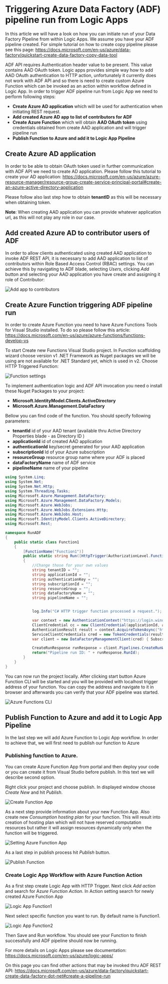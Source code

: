 # Triggering Azure Data Factory (ADF) pipeline run from Logic Apps

In this article we will have a look on how you can initiate run of your Data Factory Pipeline from within Logic Apps. We assume you have your ADF pipeline created. For simple tutorial on how to create copy pipeline please see this page: https://docs.microsoft.com/en-us/azure/data-factory/quickstart-create-data-factory-copy-data-tool

ADF API requires Authentication header value to be present. This value contains AAD OAuth token. Logic apps provides simple way how to add AAD OAuth authentication to HTTP action, unfortunately it currently does not work with ADF API and so there is need to create custom Azure Function which can be invoked as an action within workflow defined in Logic App. In order to trigger ADF pipeline run from Logic App we need to perform following steps:

- **Create Azure AD application** which will be used for authentication when initiating REST request. 
- **Add created Azure AD app to list of contributors for ADF**
- **Create Azure Function** which will obtain **AAD OAuth token** using credentials obtained from create AAD application and will trigger pipeline run
- **Publish Function to Azure and add it to Logic App Pipeline**



## Create Azure AD application

In order to be able to obtain OAuth token used in further communication with ADF API we need to create AD application. Please follow this tutorial to create your AD application: https://docs.microsoft.com/en-us/azure/azure-resource-manager/resource-group-create-service-principal-portal#create-an-azure-active-directory-application 

Please follow also last step how to obtain **tenantID** as this will be necessary when obtaining token.

**Note**: When creating AAD application you can provide whatever application url, as this will not play any role in our case. 

## Add created Azure AD to contributor users of ADF

In order to allow clients authenticated using created AAD application to invoke ADF REST API, it is necessary to add AAD application to list of contributors within Role Based Access Control (RBAC) settings. You can achieve this by navigating to ADF blade, selecting *Users*, clicking *Add* button and selecting your AAD application you have create and assigning it role of Contributor:

![Add app to contributors](img/image1.png)



## **Create Azure Function** triggering ADF pipeline run

In order to create Azure Function you need to have Azure Functions Tools for Visual Studio installed. To do so please follow this article: https://docs.microsoft.com/en-us/azure/azure-functions/functions-develop-vs 

To start Create new Functions Visual Studio project. In Function scaffolding wizard choose version v1 .NET Framework as Nuget packages we will be using are not available for .NET Standard yet, which is used in v2. Choose HTTP Triggered Function:

![Function settings](img/image2.png)

To implement authentication logic and ADF API invocation you need o install these Nuget Packages to your project:

- **Microsoft.IdentityModel.Clients.ActiveDirectory**
- **Microsoft.Azure.Management.DataFactory**

Bellow you can find code of the function. You should specify following parameters:

- **tenantId** id of your AAD tenant (available thru Active Directory Properties blade - as Directory ID )
- **applicationId** id of created AAD application
- **authenticationId** key/secret generated for your AAD application
- **subscriptionId** Id of your Azure subscription
- **resourceGroup** resource group name where your ADF is placed
- **dataFactoryName** name of ADF service
- **pipelineName** name of your pipeline

```C#
using System.Linq;
using System.Net;
using System.Net.Http;
using System.Threading.Tasks;
using Microsoft.Azure.Management.DataFactory;
using Microsoft.Azure.Management.DataFactory.Models;
using Microsoft.Azure.WebJobs;
using Microsoft.Azure.WebJobs.Extensions.Http;
using Microsoft.Azure.WebJobs.Host;
using Microsoft.IdentityModel.Clients.ActiveDirectory;
using Microsoft.Rest;

namespace RunADF
{
    public static class Function1
    {
        [FunctionName("Function1")]
        public static string Run([HttpTrigger(AuthorizationLevel.Function, "get", "post", Route = null)]HttpRequestMessage req, TraceWriter log)
        {
        	//Change those for your own values
            string tenantID = "";
            string applicationId = "";
            string authenticationKey = "";
            string subscriptionId = "";
            string resourceGroup = "";
            string dataFactoryName = "";
            string pipelineName = "";


            log.Info("C# HTTP trigger function processed a request.");

            var context = new AuthenticationContext("https://login.windows.net/" + tenantID);
            ClientCredential cc = new ClientCredential(applicationId, authenticationKey);
            AuthenticationResult result = context.AcquireTokenAsync("https://management.azure.com/", cc).Result;
            ServiceClientCredentials cred = new TokenCredentials(result.AccessToken);
            var client = new DataFactoryManagementClient(cred) { SubscriptionId = subscriptionId };

            CreateRunResponse runResponse = client.Pipelines.CreateRunWithHttpMessagesAsync(resourceGroup, dataFactoryName, pipelineName).Result.Body;
            return("Pipeline run ID: " + runResponse.RunId);
        }
    }
}

```

You can now run the project locally. After clicking start button Azure Function CLI will be started and you will be provided with localhost trigger address of your function. You can copy the address and navigate to it in browser and afterwards you can verify that your ADF pipeline was started.

![Azure Functions CLI](img/image3.png)



## Publish Function to Azure and add it to Logic App Pipeline

In the last step we will add  Azure Function to Logic App workflow. In order to achieve that, we will first need to publish our function to Azure

### Publishing function to Azure.

You can create Azure Function App from portal and then deploy your code or you can create it from Visual Studio before publish. In this text we will describe second option.

Right click your project and choose publish. In displayed window choose *Create New* and hit *Publish*. 

![Create Function App](img/image4.png)

As a next step provide information about your new Function App. Also create new *Consumption hosting plan* for your function. This will result into creation of hosting plan which will not have reserved computation resources but rather it will assign resources dynamically only when the function will be triggered. 

![Setting Azure Function App](img/image5.png) 

As a last step in publish process hit *Publish* button.

![Publish Function](img/image6.png)

### Create Logic App Workflow with Azure Function Action

As a first step create Logic App with HTTP Trigger. Next click *Add action* and search for Az*ure Function Action*. In Action setting search for newly created Azure Function App

![Logic App Function1](img/image7.png)

Next select specific function you want to run. By default name is Function1.

![Logic App Function2](img/image8.png)

Then Save and Run workflow. You should see your Function to finish successfully and ADF pipeline should now be running.

For more details on Logic Apps please see documentation: https://docs.microsoft.com/en-us/azure/logic-apps/ 

On this page you can find other actions that may be invoked thru ADF REST API: https://docs.microsoft.com/en-us/azure/data-factory/quickstart-create-data-factory-dot-net#create-a-pipeline-run